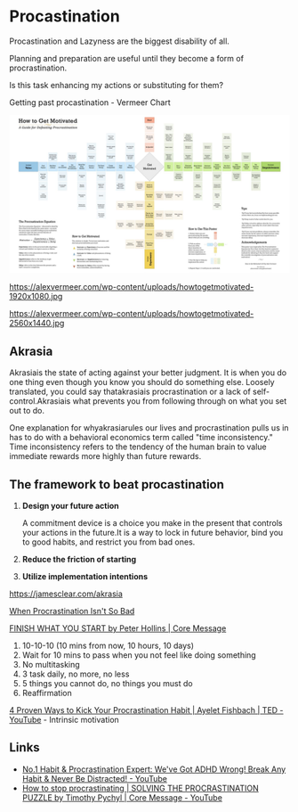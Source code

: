 # Procastination

Procastination and Lazyness are the biggest disability of all.

Planning and preparation are useful until they become a form of procrastination.

Is this task enhancing my actions or substituting for them?

Getting past procastination - Vermeer Chart

![image](../media/Habits-image3.jpg)

<https://alexvermeer.com/wp-content/uploads/howtogetmotivated-1920x1080.jpg>

<https://alexvermeer.com/wp-content/uploads/howtogetmotivated-2560x1440.jpg>

## Akrasia

Akrasiais the state of acting against your better judgment. It is when you do one thing even though you know you should do something else. Loosely translated, you could say thatakrasiais procrastination or a lack of self-control.Akrasiais what prevents you from following through on what you set out to do.

One explanation for whyakrasiarules our lives and procrastination pulls us in has to do with a behavioral economics term called "time inconsistency." Time inconsistency refers to the tendency of the human brain to value immediate rewards more highly than future rewards.

## The framework to beat procastination

1. **Design your future action**

    A commitment device is a choice you make in the present that controls your actions in the future.It is a way to lock in future behavior, bind you to good habits, and restrict you from bad ones.

2. **Reduce the friction of starting**

3. **Utilize implementation intentions**

<https://jamesclear.com/akrasia>

[When Procrastination Isn't So Bad](https://www.youtube.com/watch?v=8p_9wccG2NY)

[FINISH WHAT YOU START by Peter Hollins | Core Message](https://www.youtube.com/watch?v=yg0opil8TMA)

1. 10-10-10 (10 mins from now, 10 hours, 10 days)
2. Wait for 10 mins to pass when you not feel like doing something
3. No multitasking
4. 3 task daily, no more, no less
5. 5 things you cannot do, no things you must do
6. Reaffirmation

[4 Proven Ways to Kick Your Procrastination Habit | Ayelet Fishbach | TED - YouTube](https://www.youtube.com/watch?v=tB5J9qgM2zI&ab_channel=TED) - Intrinsic motivation

## Links

- [No.1 Habit & Procrastination Expert: We've Got ADHD Wrong! Break Any Habit & Never Be Distracted! - YouTube](https://www.youtube.com/watch?v=rDdoUbCFn24)
- [How to stop procrastinating | SOLVING THE PROCRASTINATION PUZZLE by Timothy Pychyl | Core Message - YouTube](https://www.youtube.com/watch?v=6a7NdW4sFIU)
